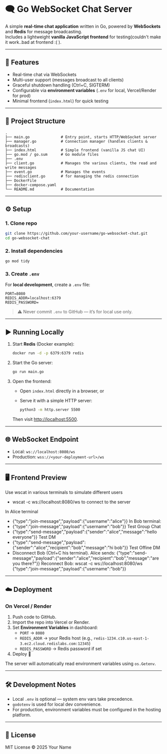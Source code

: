 # 🗨️ Go WebSocket Chat Server

A simple **real-time chat application** written in Go, powered by **WebSockets** and **Redis** for message broadcasting.  
Includes a lightweight **vanilla JavaScript frontend** for testing(couldn't make it work..bad at frontend :(    ).

---

## 🚀 Features

- Real-time chat via WebSockets
- Multi-user support (messages broadcast to all clients)
- Graceful shutdown handling (Ctrl+C, SIGTERM)
- Configurable via **environment variables** (`.env` for local, Vercel/Render for prod)
- Minimal frontend (`index.html`) for quick testing

---

## 📂 Project Structure

```
.
├── main.go              # Entry point, starts HTTP/WebSocket server
├── manager.go           # Connection manager (handles clients & broadcasts)
├── index.html           # Simple frontend (vanilla JS chat UI)
├── go.mod / go.sum      # Go module files
├── .env   
├── client.go            # Manages the various clients, the read and write messages
├── event.go             # Manages the events
├── redisclient.go       # for managing the redis connection
├── DockerFile
├── docker-compose.yaml
└── README.md            # Documentation
```

---

## ⚙️ Setup

### 1. Clone repo

```bash
git clone https://github.com/your-username/go-websocket-chat.git
cd go-websocket-chat
```

### 2. Install dependencies

```bash
go mod tidy
```

### 3. Create `.env`

For **local development**, create a `.env` file:

```
PORT=8080
REDIS_ADDR=localhost:6379
REDIS_PASSWORD=
```

> ⚠️ Never commit `.env` to GitHub — it’s for local use only.

---

## ▶️ Running Locally

1. Start **Redis** (Docker example):

   ```bash
   docker run -d -p 6379:6379 redis
   ```

2. Start the Go server:

   ```bash
   go run main.go
   ```

3. Open the frontend:

   - Open `index.html` directly in a browser, or  
   - Serve it with a simple HTTP server:

     ```bash
     python3 -m http.server 5500
     ```

   Then visit [http://localhost:5500](http://localhost:5500).

---

## 🌐 WebSocket Endpoint

- Local: `ws://localhost:8080/ws`  
- Production: `wss://<your-deployment-url>/ws`

---

## 🖥️ Frontend Preview
Use wscat in various terminals to simulate different users
- wscat -c ws://localhost:8080/ws    to connect to the server

In Alice terminal 
- {"type":"join-message","payload":{"username":"alice"}}
In Bob terminal:
- {"type":"join-message","payload":{"username":"bob"}}
Test Group Chat
- {"type":"send-message","payload":{"sender":"alice","message":"hello everyone"}}
Test DM
- {"type":"send-message","payload":{"sender":"alice","recipient":"bob","message":"hi bob"}}
Test Offine DM
- Disconnect Bob (Ctrl+C his terminal).
Alice sends:
{"type":"send-message","payload":{"sender":"alice","recipient":"bob","message":"are you there?"}}
Reconnect Bob:
wscat -c ws://localhost:8080/ws
{"type":"join-message","payload":{"username":"bob"}}


---

## ☁️ Deployment

### On Vercel / Render

1. Push code to GitHub.
2. Import the repo into Vercel or Render.
3. Set **Environment Variables** in dashboard:
   - `PORT` → `8080`
   - `REDIS_ADDR` → your Redis host (e.g., `redis-1234.c10.us-east-1-3.ec2.cloud.redislabs.com:12345`)
   - `REDIS_PASSWORD` → Redis password if set
4. Deploy 🚀

The server will automatically read environment variables using `os.Getenv`.

---

## 🛠️ Development Notes

- Local `.env` is optional — system env vars take precedence.
- `godotenv` is used for local dev convenience.
- For production, environment variables must be configured in the hosting platform.

---

## 📜 License

MIT License © 2025 Your Name
